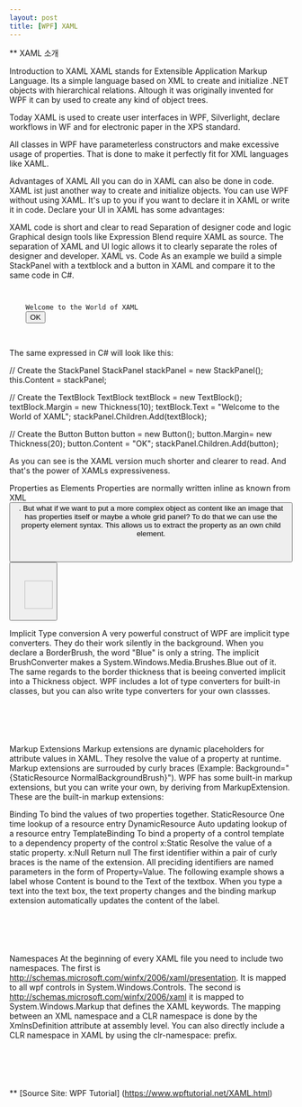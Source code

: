 ```yaml
---
layout: post
title: [WPF] XAML
---
```


** XAML 소개

Introduction to XAML
XAML stands for Extensible Application Markup Language. Its a simple language based on XML to create and initialize .NET objects with hierarchical relations. Altough it was originally invented for WPF it can by used to create any kind of object trees.

Today XAML is used to create user interfaces in WPF, Silverlight, declare workflows in WF and for electronic paper in the XPS standard.

All classes in WPF have parameterless constructors and make excessive usage of properties. That is done to make it perfectly fit for XML languages like XAML.

Advantages of XAML
All you can do in XAML can also be done in code. XAML ist just another way to create and initialize objects. You can use WPF without using XAML. It's up to you if you want to declare it in XAML or write it in code. Declare your UI in XAML has some advantages:

XAML code is short and clear to read
Separation of designer code and logic
Graphical design tools like Expression Blend require XAML as source.
The separation of XAML and UI logic allows it to clearly separate the roles of designer and developer.
XAML vs. Code
As an example we build a simple StackPanel with a textblock and a button in XAML and compare it to the same code in C#.

<pre>
<code>
<StackPanel>
    <TextBlock Margin="20">Welcome to the World of XAML</TextBlock>
    <Button Margin="10" HorizontalAlignment="Right">OK</Button>
</StackPanel>
</code>
</pre>
 
 
The same expressed in C# will look like this:

 
// Create the StackPanel
StackPanel stackPanel = new StackPanel();
this.Content = stackPanel;
 
// Create the TextBlock
TextBlock textBlock = new TextBlock();
textBlock.Margin = new Thickness(10);
textBlock.Text = "Welcome to the World of XAML";
stackPanel.Children.Add(textBlock);
 
// Create the Button
Button button = new Button();
button.Margin= new Thickness(20);
button.Content = "OK";
stackPanel.Children.Add(button);
 
 
As you can see is the XAML version much shorter and clearer to read. And that's the power of XAMLs expressiveness.

Properties as Elements
Properties are normally written inline as known from XML <Button Content="OK" />. But what if we want to put a more complex object as content like an image that has properties itself or maybe a whole grid panel? To do that we can use the property element syntax. This allows us to extract the property as an own child element.

<pre>
<code>
<Button>
  <Button.Content>
     <Image Source="Images/OK.png" Width="50" Height="50" />
  </Button.Content>
</Button>
</code>
</pre>
 
 
Implicit Type conversion
A very powerful construct of WPF are implicit type converters. They do their work silently in the background. When you declare a BorderBrush, the word "Blue" is only a string. The implicit BrushConverter makes a System.Windows.Media.Brushes.Blue out of it. The same regards to the border thickness that is beeing converted implicit into a Thickness object. WPF includes a lot of type converters for built-in classes, but you can also write type converters for your own classses.

<pre>
<code>
    <Border BorderBrush="Blue" BorderThickness="0,10">
    </Border>
</code>
</pre>
 
 
Markup Extensions
Markup extensions are dynamic placeholders for attribute values in XAML. They resolve the value of a property at runtime. Markup extensions are surrouded by curly braces (Example: Background="{StaticResource NormalBackgroundBrush}"). WPF has some built-in markup extensions, but you can write your own, by deriving from MarkupExtension. These are the built-in markup extensions:

Binding
To bind the values of two properties together.
StaticResource
One time lookup of a resource entry
DynamicResource
Auto updating lookup of a resource entry
TemplateBinding
To bind a property of a control template to a dependency property of the control
x:Static
Resolve the value of a static property.
x:Null
Return null
The first identifier within a pair of curly braces is the name of the extension. All preciding identifiers are named parameters in the form of Property=Value. The following example shows a label whose Content is bound to the Text of the textbox. When you type a text into the text box, the text property changes and the binding markup extension automatically updates the content of the label.
 
<pre>
<code>
    <TextBox x:Name="textBox"/>
    <Label Content="{Binding Text, ElementName=textBox}"/>
</code>
</pre>
 
 
Namespaces
At the beginning of every XAML file you need to include two namespaces. 
The first is http://schemas.microsoft.com/winfx/2006/xaml/presentation. It is mapped to all wpf controls in System.Windows.Controls. 
The second is http://schemas.microsoft.com/winfx/2006/xaml it is mapped to System.Windows.Markup that defines the XAML keywords.
The mapping between an XML namespace and a CLR namespace is done by the XmlnsDefinition attribute at assembly level. You can also directly include a CLR namespace in XAML by using the clr-namespace: prefix.

<pre>
<code>
    <Window xmlns="http://schemas.microsoft.com/winfx/2006/xaml/presentation"
    xmlns:x="http://schemas.microsoft.com/winfx/2006/xaml">
    </Window>
</code>
</pre>
 
 
** [Source Site: WPF Tutorial] (https://www.wpftutorial.net/XAML.html)
